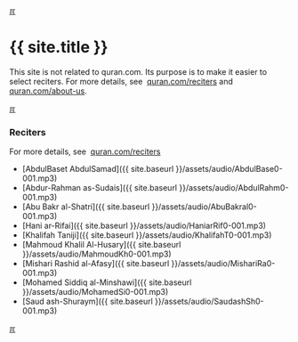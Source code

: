 ---
---

[&#x213C;](#idxXXX)<br id="idx000">
# {{ site.title }}

This site is not related to quran.com. 
Its purpose is to make it easier to select reciters. 
For more details, see 
[quran.com/reciters](https://quran.com/reciters)
and [quran.com/about-us](https://quran.com/about-us).

[&#x213C;](#)<br id="idx003">
### Reciters

For more details, see 
[quran.com/reciters](https://quran.com/reciters)

* [AbdulBaset AbdulSamad]({{ site.baseurl }}/assets/audio/AbdulBase0-001.mp3)
* [Abdur-Rahman as-Sudais]({{ site.baseurl }}/assets/audio/AbdulRahm0-001.mp3)
* [Abu Bakr al-Shatri]({{ site.baseurl }}/assets/audio/AbuBakral0-001.mp3)
* [Hani ar-Rifai]({{ site.baseurl }}/assets/audio/HaniarRif0-001.mp3)
* [Khalifah Taniji]({{ site.baseurl }}/assets/audio/KhalifahT0-001.mp3)
* [Mahmoud Khalil Al-Husary]({{ site.baseurl }}/assets/audio/MahmoudKh0-001.mp3)
* [Mishari Rashid al-Afasy]({{ site.baseurl }}/assets/audio/MishariRa0-001.mp3)
* [Mohamed Siddiq al-Minshawi]({{ site.baseurl }}/assets/audio/MohamedSi0-001.mp3)
* [Saud ash-Shuraym]({{ site.baseurl }}/assets/audio/SaudashSh0-001.mp3)

[&#x213C;](#)<br id="idxXXX">

